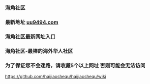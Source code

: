 ### 海角社区
### 最新地址 [uu9494.com](http://www.uu9494.com/)
### 
### 海角社区最新网址入口
### 
### 海角社区-最棒的海外华人社区
### 为了保证您不会迷路，请收藏5个以上网址 否则可能会无法访问
https://github.com/haijiaoshequ/haijiaoshequ/wiki
